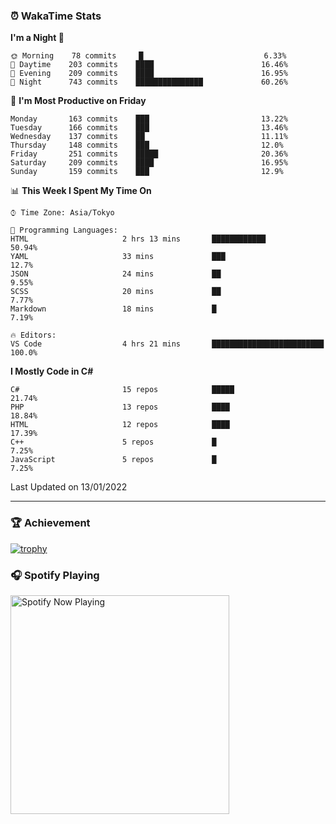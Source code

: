 ### ⏰ WakaTime Stats


<!--START_SECTION:waka-->
**I'm a Night 🦉** 

```text
🌞 Morning    78 commits     █                           6.33% 
🌆 Daytime    203 commits    ████                        16.46% 
🌃 Evening    209 commits    ████                        16.95% 
🌙 Night      743 commits    ███████████████             60.26%

```
📅 **I'm Most Productive on Friday** 

```text
Monday       163 commits    ███                         13.22% 
Tuesday      166 commits    ███                         13.46% 
Wednesday    137 commits    ██                          11.11% 
Thursday     148 commits    ███                         12.0% 
Friday       251 commits    █████                       20.36% 
Saturday     209 commits    ████                        16.95% 
Sunday       159 commits    ███                         12.9%

```


📊 **This Week I Spent My Time On** 

```text
⌚︎ Time Zone: Asia/Tokyo

💬 Programming Languages: 
HTML                     2 hrs 13 mins       ████████████                50.94% 
YAML                     33 mins             ███                         12.7% 
JSON                     24 mins             ██                          9.55% 
SCSS                     20 mins             ██                          7.77% 
Markdown                 18 mins             █                           7.19%

🔥 Editors: 
VS Code                  4 hrs 21 mins       █████████████████████████   100.0%

```

**I Mostly Code in C#** 

```text
C#                       15 repos            █████                       21.74% 
PHP                      13 repos            ████                        18.84% 
HTML                     12 repos            ████                        17.39% 
C++                      5 repos             █                           7.25% 
JavaScript               5 repos             █                           7.25%

```



 Last Updated on 13/01/2022
<!--END_SECTION:waka-->

---

### 🏆 Achievement

[![trophy](https://github-profile-trophy.vercel.app/?username=Slime-hatena&theme=flat&no-bg=true&no-frame=true&column=8)](https://github.com/ryo-ma/github-profile-trophy)

### 🎧 Spotify Playing

[<img src="https://spotify-now-playing-slime-hatena.vercel.app/api/spotify-playing" alt="Spotify Now Playing" width="350" />](https://open.spotify.com/user/slime_hatena)

<!--
**Slime-hatena/Slime-hatena** is a ✨ _special_ ✨ repository because its `README.md` (this file) appears on your GitHub profile.

Here are some ideas to get you started:

- 🔭 I’m currently working on ...
- 🌱 I’m currently learning ...
- 👯 I’m looking to collaborate on ...
- 🤔 I’m looking for help with ...
- 💬 Ask me about ...
- 📫 How to reach me: ...
- 😄 Pronouns: ...
- ⚡ Fun fact: ...
-->
